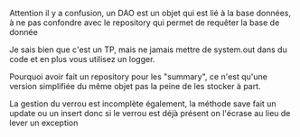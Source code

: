 Attention il y a confusion, un DAO est un objet qui est lié à la base données, à ne pas confondre avec le repository
qui permet de requêter la base de donnée

Je sais bien que c'est un TP, mais ne jamais mettre de system.out dans du code et en plus vous utilisez un logger.

Pourquoi avoir fait un repository pour les "summary", ce n'est qu'une version simplifiée du même objet pas la peine de 
les stocker à part.

La gestion du verrou est incomplète également, la méthode save fait un update ou un insert donc si le verrou est déjà présent on l'écrase au lieu
de lever un exception
